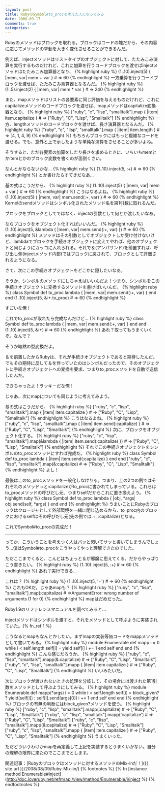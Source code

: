 ```yaml
---
layout: post
title: RubyのSymbol#to_procを考えた人になってみる
date: 2008-09-17
comments: true
categories:
---
```


Rubyのメソッドはブロックを取れる。ブロックはコードの塊だから、その内容に応じてメソッドの挙動を大きく変化させることができるんだ。

例えば、injectメソッドはリストタイプのオブジェクトに対して、たたみこみ演算を実行するものだけれど、これに加算を行うコードブロックを渡せばinjectメソッドはたたみこみ加算器となり、
{% highlight ruby %}
  (1..10).inject(5) { |mem, var| mem + var } # => 60
{% endhighlight %}
一方乗算を行うコードブロックを渡せば、たたみこみ乗算器となるんだ。
{% highlight ruby %}
  (1..5).inject(2) { |mem, var| mem * var } # => 240
{% endhighlight %}

また、mapメソッドはリストの各要素に同じ評価を与えるものだけれど、これにcapitalizeメソッドのコードブロックを渡せば、mapメソッドはcapitalize変換器となり、
{% highlight ruby %}
   ["ruby", "c", "lisp", "smalltalk"].map { |item| item.capitalize }      # => ["Ruby", "C", "Lisp", "Smalltalk"]
{% endhighlight %}
一方、lengthメソッドのコードブロックを渡せば、長さ演算器となるんだ。
{% highlight ruby %}
   ["ruby", "c", "lisp", "smalltalk"].map { |item| item.length }       # => [4, 1, 4, 9]
{% endhighlight %}
もちろんブロックにはもっと複雑なコードを渡せる。でも、意外と上で示したような単純な演算をさせることが多いよね。

そうすると、ただ各要素の加算をしたり長さを求めるときに、いちいちmemとかitemとかのブロック変数を書くのが面倒くさい。

なんとかならないかな…
{% highlight ruby %}
  (1..10).inject(5, :+) # => 60
{% endhighlight %}
とか書けたらすてきだなあ…

基の式はこうだから、
{% highlight ruby %}
  (1..10).inject(5) { |mem, var| mem + var } # => 60
{% endhighlight %}
こうはなるよね。
{% highlight ruby %}
  (1..10).inject(5) { |mem, var| mem.send(:+, var) } # => 60
{% endhighlight %}
Kernelのsendメソッドはシンボル化されたメソッド名を第1引数に取れるんだ。

ブロックをブロックとしてではなく、injectの引数として何とか渡したいなあ。

ならブロックをオブジェクト化すればいいんだ。
{% highlight ruby %}
  (1..10).inject(5, &lambda { |mem, var| mem.send(:+, var) }) # => 60
{% endhighlight %}
メソッドはその引数としてオブジェクトしか受け付けないけど、lambdaでブロックを手続きオブジェクトに変えてやれば、他のオブジェクトと同じようにカッコに入れられる。それで＆(アンパサンド)を前置すれば、呼び出し側(injectメソッド内部)ではブロックに戻されて、ブロックとして評価されるようになる。

さて、次にこの手続きオブジェクトをどこかに隠したいなあ。

そうか、シンボルのメソッドにしちゃえばいいんだよ！つまり、シンボルをこの手続きオブジェクトに変換するメソッドを書けばいいんだ。
{% highlight ruby %}
  class Symbol
    def to_proc
      lambda { |mem, var| mem.send(:+, var) }
    end
  end
  (1..10).inject(5, &:+.to_proc) # => 60
{% endhighlight %}

すごいな俺！

これでto_procが取れたら完成なんだけど…
{% highlight ruby %}
  class Symbol
    def to_proc
      lambda { |mem, var| mem.send(:+, var) }
    end
  end
  (1..10).inject(5, &:+) # => 60
{% endhighlight %}
あれ？取ってもうまくいくぞ。なんで？

そうか暗黙の型変換だよ。

＆を前置したからRubyは、それが手続きオブジェクトであると期待したんだ。でもその期待に反して＆を伴っていたのはシンボルだったので、そのオブジェクトに手続きオブジェクトへの変換を要求、つまりto_procメソッドを自動で送信したんだ。

できちゃったよ！ラッキーだな俺！

じゃあ、次にmapについても同じように考えてみよう。

基の式はこうだから、
{% highlight ruby %}
   ["ruby", "c", "lisp", "smalltalk"].map { |item| item.capitalize }
            # => ["Ruby", "C", "Lisp", "Smalltalk"]
{% endhighlight %}
こうはなるよね。
{% highlight ruby %}
   ["ruby", "c", "lisp", "smalltalk"].map { |item| item.send(:capitalize) }
            # => ["Ruby", "C", "Lisp", "Smalltalk"]
{% endhighlight %}
次に、ブロックをオブジェクト化する。
{% highlight ruby %}
   ["ruby", "c", "lisp", "smalltalk"].map(&lambda { |item| item.send(:capitalize) })
            # => ["Ruby", "C", "Lisp", "Smalltalk"]
{% endhighlight %}
それでこの手続きオブジェクトをシンボルのto_procメソッドにすれば完成だ。
{% highlight ruby %}
  class Symbol
    def to_proc
      lambda { |item| item.send(:capitalize) }
    end
  end
   ["ruby", "c", "lisp", "smalltalk"].map(&:capitalize)
            # => ["Ruby", "C", "Lisp", "Smalltalk"]
{% endhighlight %}
よし！

最後はこのto_procメソッドを一般化しなけりゃ。つまり、上の2つの例ではそれぞれのメソッド:+と:capitalizeがto_procに書かれてしまっている。これらはto_procメソッドの呼びだし元、つまりselfだからこれに置き換えよう。
{% highlight ruby %}
  class Symbol
    def to_proc
      lambda { |obj, *args| obj.send(self, *args) }
    end
  end
{% endhighlight %}
うまいことにRubyのブロックはクロージャとして外部環境を一緒に閉じ込めるから、to_proc内のブロックにおけるselfはその呼びだし元(先の例では:+, :capitalize)となる。

これでSymbol#to_procの完成だ！

----------------------------------------------------------------
ってか、こういうことを考えつく人はパッと閃いてサッと書いてしまうんでしょう…僕はSymbol#to_procをこうやってやっと理解できたのでした。

ただここまでくると、こんどはちょっと＆が邪魔に思えてくる。だからやっぱりこう書きたい。
{% highlight ruby %}
  (1..10).inject(5, :+) # => 60
{% endhighlight %}
あれ？実行できる…

これは？
{% highlight ruby %}
  (1..10).inject(5, '+') # => 60
{% endhighlight %}
これもOKだ。じゃあmapも？
{% highlight ruby %}
  ["ruby", "c", "lisp", "smalltalk"].map(:capitalize)
        # =>ArgumentError: wrong number of arguments (1 for 0)
{% endhighlight %}
mapはだめだった。

Ruby1.9のリファレンスマニュアルを調べてみると…

injectメソッドはシンボルを渡すと、それをメソッドとして呼ぶように実装されていた。{% fn_ref 1 %}

こうなるとmapもなんとかしたい。まずmapの実装等価コードをmappメソッドとして書いてみる。
{% highlight ruby %}
  module Enumerable
    def mapp
      i = 0
      while i < self.length
        self[i] = yield self[i]
        i += 1
      end
      self
    end
  end
{% endhighlight %}
こんな感じだろうか。
{% highlight ruby %}
  ["ruby", "c", "lisp", "smalltalk"].mapp(&:capitalize)
            # => ["Ruby", "C", "Lisp", "Smalltalk"]
  ["ruby", "c", "lisp", "smalltalk"].mapp { |item| item.capitalize }
           # => ["Ruby", "C", "Lisp", "Smalltalk"]
{% endhighlight %}
いいみたいだ。

次にブロックが渡されないときの処理を分岐して、その場合には渡された第1引数をメソッドとして呼ぶようにしてみる。
{% highlight ruby %}
  module Enumerable
    def mapp(*args)
      i = 0
      while i < self.length
        self[i] = block_given? ? yield(self[i]) : self[i].send(args[0])
        i += 1
      end
      self
    end
  end
{% endhighlight %}
ブロックの有無の判断にはblock_given?メソッドを使う。
{% highlight ruby %}
  ["ruby", "c", "lisp", "smalltalk"].mapp(:capitalize)
                # => ["Ruby", "C", "Lisp", "Smalltalk"]
  ["ruby", "c", "lisp", "smalltalk"].mapp('capitalize')
               # => ["Ruby", "C", "Lisp", "Smalltalk"]
  ["ruby", "c", "lisp", "smalltalk"].mapp(&:capitalize)
               # => ["Ruby", "C", "Lisp", "Smalltalk"]
  ["ruby", "c", "lisp", "smalltalk"].mapp { |item| item.capitalize }
               # => ["Ruby", "C", "Lisp", "Smalltalk"]
{% endhighlight %}
うまくいった。

ただどういうわけかmapを再定義して上記を実装するとうまくいかない。自分の理解の限界に来たのでここまでとします。

関連記事：[Rubyのブロックはメソッドに対するメソッドのMix-inだ！]({{ site.url }}/2008/08/09/Ruby-Mix-in/)
{% footnotes %}
   {% fn [instance method Enumerable#inject](http://doc.loveruby.net/refm/api/view/method/Enumerable/i/inject %}
{% endfootnotes %}
